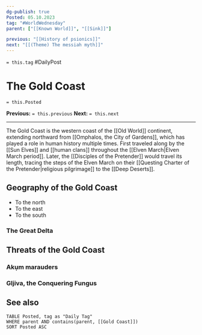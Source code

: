 ```yaml
---
dg-publish: true
Posted: 05.10.2023
tag: "#WorldWednesday"
parent: ["[[Known World]]", "[[Sink]]"]

previous: "[[History of psionics]]"
next: "[[(Theme) The messiah myth]]"
---
```

`= this.tag` #DailyPost 
# The Gold Coast
`= this.Posted`

**Previous:** `= this.previous`
**Next:** `= this.next`

---

The Gold Coast is the western coast of the [[Old World]] continent, extending northward from [[Omphalos, the City of Gardens]], which has played a role in human history multiple times. First traveled along by the [[Sun Elves]] and [[human clans]] throughout the [[Elven March|Elven March period]]. Later, the [[Disciples of the Pretender]] would travel its length, tracing the steps of the Elven March on their [[Questing Charter of the Pretender|religious pilgrimage]] to the [[Deep Deserts]].

## Geography of the Gold Coast

- To the north
- To the east
- To the south

### The Great Delta

## Threats of the Gold Coast

### Akụm marauders

### Gljiva, the Conquering Fungus

## See also
```dataview
TABLE Posted, tag as "Daily Tag"
WHERE parent AND contains(parent, [[Gold Coast]])
SORT Posted ASC
```
